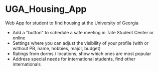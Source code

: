 # UGA_Housing_App
Web App for student to find housing at the University of Georgia


- Add a "button" to schedule a safe meeting in Tate Student Center or online
- Settings where you can adjust the visibility of your profile (with or without PB, name, hobbies, major, budget)
- Ratings from dorms / locations, show which ones are most popular
- Address special needs for international students, find other internationals
